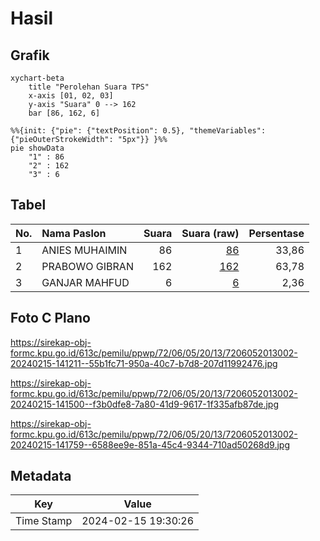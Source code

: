 # Hasil

## Grafik

```mermaid
xychart-beta
    title "Perolehan Suara TPS"
    x-axis [01, 02, 03]
    y-axis "Suara" 0 --> 162
    bar [86, 162, 6]
```

```mermaid
%%{init: {"pie": {"textPosition": 0.5}, "themeVariables": {"pieOuterStrokeWidth": "5px"}} }%%
pie showData
    "1" : 86
    "2" : 162
    "3" : 6
```

## Tabel

| No. | Nama Paslon    | Suara | Suara (raw) | Persentase |
|:--- |:-------------- | -----:| -----------:| ----------:|
| 1   | ANIES MUHAIMIN | 86    | [86][p-1]   | 33,86      |
| 2   | PRABOWO GIBRAN | 162   | [162][p-2]  | 63,78      |
| 3   | GANJAR MAHFUD  | 6     | [6][p-3]    | 2,36       |


[p-1]: https://github.com/gigit-pemilu/pemilu-2024-72-sulawesi-tengah/blob/main/pilpres/hitung-suara/sub/72-sulawesi-tengah/sub/06-morowali/sub/05-bungku-tengah/sub/2013-sakita/sub/002-tps/sub/paslon-1.txt
[p-2]: https://github.com/gigit-pemilu/pemilu-2024-72-sulawesi-tengah/blob/main/pilpres/hitung-suara/sub/72-sulawesi-tengah/sub/06-morowali/sub/05-bungku-tengah/sub/2013-sakita/sub/002-tps/sub/paslon-2.txt
[p-3]: https://github.com/gigit-pemilu/pemilu-2024-72-sulawesi-tengah/blob/main/pilpres/hitung-suara/sub/72-sulawesi-tengah/sub/06-morowali/sub/05-bungku-tengah/sub/2013-sakita/sub/002-tps/sub/paslon-3.txt

## Foto C Plano

https://sirekap-obj-formc.kpu.go.id/613c/pemilu/ppwp/72/06/05/20/13/7206052013002-20240215-141211--55b1fc71-950a-40c7-b7d8-207d11992476.jpg

https://sirekap-obj-formc.kpu.go.id/613c/pemilu/ppwp/72/06/05/20/13/7206052013002-20240215-141500--f3b0dfe8-7a80-41d9-9617-1f335afb87de.jpg

https://sirekap-obj-formc.kpu.go.id/613c/pemilu/ppwp/72/06/05/20/13/7206052013002-20240215-141759--6588ee9e-851a-45c4-9344-710ad50268d9.jpg


## Metadata

| Key        | Value               |
| ---------- | ------------------- |
| Time Stamp | 2024-02-15 19:30:26 |



